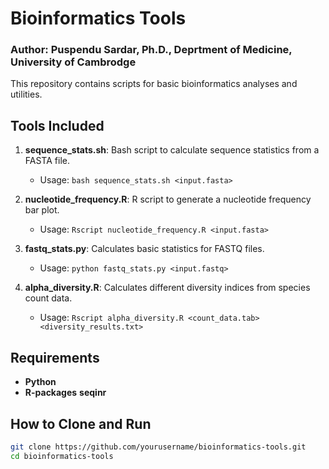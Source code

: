 # Bioinformatics Tools
### Author: Puspendu Sardar, Ph.D., Deprtment of Medicine, University of Cambrodge

This repository contains scripts for basic bioinformatics analyses and utilities.

## Tools Included

1. **sequence_stats.sh**: Bash script to calculate sequence statistics from a FASTA file.
   - Usage: `bash sequence_stats.sh <input.fasta>`

2. **nucleotide_frequency.R**: R script to generate a nucleotide frequency bar plot.
   - Usage: `Rscript nucleotide_frequency.R <input.fasta>`
   
3. **fastq_stats.py**: Calculates basic statistics for FASTQ files.
   - Usage: `python fastq_stats.py <input.fastq>`

4. **alpha_diversity.R**: Calculates different diversity indices from species count data.
   - Usage: `Rscript alpha_diversity.R <count_data.tab> <diversity_results.txt>`

## Requirements
- **Python** 
- **R-packages** **seqinr**

## How to Clone and Run
```bash
git clone https://github.com/yourusername/bioinformatics-tools.git
cd bioinformatics-tools